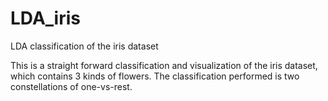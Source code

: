 # LDA_iris

LDA classification of the iris dataset

This is a straight forward classification and visualization of the iris dataset, which contains 3 kinds of flowers. The classification performed is two constellations of one-vs-rest.
